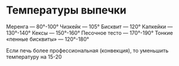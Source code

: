# Температуры выпечки

Меренга — 80°-100°
Чизкейк — 105°
Бисквит — 120°
Капкейки — 130°-140°
Кексы — 150°-160°
Песочное тесто — 170°-190°
Тонкие «пенные бисквиты» — 120°-180°

Если печь более профессиональная (конвекция), то уменьшить температуру на 15-20
